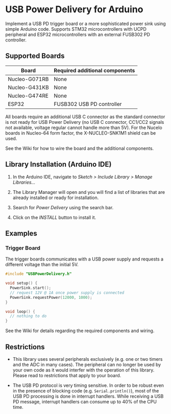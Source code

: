 # USB Power Delivery for Arduino

Implement a USB PD trigger board or a more sophisticated power sink using simple Arduino code. Supports STM32 microcontrollers with UCPD peripheral and ESP32 microcontrollers with an external FUSB302 PD controller.



## Supported Boards

| Board | Required additional components |
| - | - |
| Nucleo-G071RB | None |
| Nucleo-G431KB | None |
| Nucleo-G474RE | None |
| ESP32 | FUSB302 USB PD controller |

All boards require an additional USB C connector as the standard connector is not ready for USB Power Delivery (no USB C connector, CC1/CC2 signals not available, voltage regular cannot handle more than 5V).
For the Nucelo boards in Nucleo-64 form factor, the X-NUCLEO-SNK1M1 shield can be used.

See the Wiki for how to wire the board and the additional components.


## Library Installation (Arduino IDE)

1. In the Arduino IDE, navigate to *Sketch > Include Library > Manage Libraries...*

2. The Library Manager will open and you will find a list of libraries that are already installed or ready for installation.

3. Search for *Power Delivery* using the search bar.

4. Click on the *INSTALL* button to install it.



## Examples

### Trigger Board

The trigger boards communicates with a USB power supply and requests a different voltage than the initial 5V.

```c++
#include "USBPowerDelivery.h"

void setup() {
  PowerSink.start();
  // request 12V @ 1A once power supply is connected
  PowerSink.requestPower(12000, 1000);
}

void loop() {
  // nothing to do
}
```

See the Wiki for details regarding the required components and wiring.


## Restrictions

- This library uses several peripherals exclusively (e.g. one or two timers and the ADC in many cases). The peripheral can no longer be used by your own code as it would interfer with the operation of this library. Please read to restrictions that apply to your board.

- The USB PD protocol is very timing sensitive. In order to be robust even in the presence of blocking code (e.g. `Serial.println()`), most of the USB PD processing is done in interrupt handlers. While receiving a USB PD message, interrupt handlers can consume up to 40% of the CPU time.

